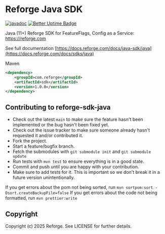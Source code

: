# Reforge Java SDK

[![javadoc](https://javadoc.io/badge2/com.reforge/sdk/javadoc.svg)](https://javadoc.io/doc/com.reforge/sdk)
[![Better Uptime Badge](https://betteruptime.com/status-badges/v1/monitor/pdi9.svg)](https://betteruptime.com/?utm_source=status_badge)

Java (11+) Reforge SDK for FeatureFlags, Config as a Service: https://reforge.com

See full documentation [https://docs.reforge.com/docs/java-sdk/java](https://docs.reforge.com/docs/sdks/java)

Maven
```xml
<dependency>
    <groupId>com.reforge</groupId>
    <artifactId>sdk</artifactId>
    <version>1.0.0</version>
</dependency>
```


## Contributing to reforge-sdk-java

* Check out the latest `main` to make sure the feature hasn't been implemented or the bug hasn't been fixed yet.
* Check out the issue tracker to make sure someone already hasn't requested it and/or contributed it.
* Fork the project.
* Start a feature/bugfix branch.
* Fetch the submodules with `git submodule init` and `git submodule update`
* Run tests with `mvn test` to ensure everything is in a good state.
* Commit and push until you are happy with your contribution.
* Make sure to add tests for it. This is important so we don't break it in a future version unintentionally.

If you get errors about the pom not being sorted, run `mvn sortpom:sort -Dsort.createBackupFile=false`
If you get errors about the code not being formatted, run `mvn prettier:write`

## Copyright

Copyright (c) 2025 Reforge. See LICENSE for further details.
